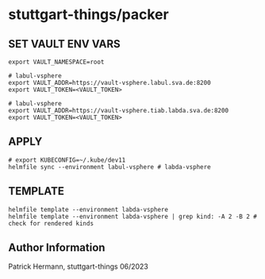 # stuttgart-things/packer

## SET VAULT ENV VARS
```
export VAULT_NAMESPACE=root

# labul-vsphere
export VAULT_ADDR=https://vault-vsphere.labul.sva.de:8200
export VAULT_TOKEN=<VAULT_TOKEN>

# labul-vsphere
export VAULT_ADDR=https://vault-vsphere.tiab.labda.sva.de:8200
export VAULT_TOKEN=<VAULT_TOKEN>
```

## APPLY
```
# export KUBECONFIG=~/.kube/dev11
helmfile sync --environment labul-vsphere # labda-vsphere
```

## TEMPLATE
```
helmfile template --environment labda-vsphere
helmfile template --environment labda-vsphere | grep kind: -A 2 -B 2 # check for rendered kinds
```

Author Information
------------------
Patrick Hermann, stuttgart-things 06/2023